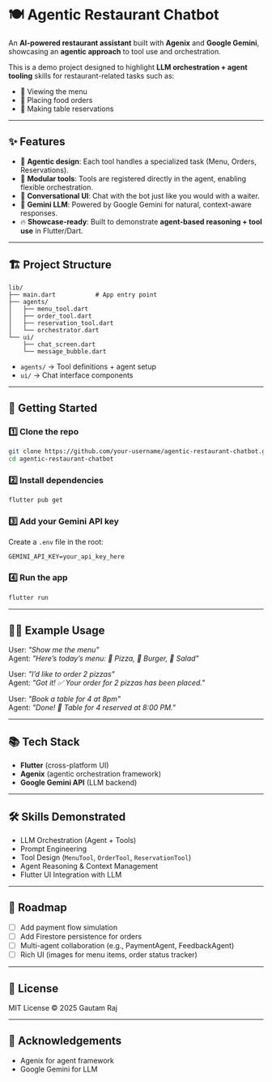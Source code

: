 # 🍽️ Agentic Restaurant Chatbot  

An **AI-powered restaurant assistant** built with **Agenix** and **Google Gemini**, showcasing an **agentic approach** to tool use and orchestration.  

This is a demo project designed to highlight **LLM orchestration + agent tooling** skills for restaurant-related tasks such as:  
- 📜 Viewing the menu  
- 🛒 Placing food orders  
- 📅 Making table reservations  

---

## ✨ Features  
- 🤖 **Agentic design**: Each tool handles a specialized task (Menu, Orders, Reservations).  
- 🧩 **Modular tools**: Tools are registered directly in the agent, enabling flexible orchestration.  
- 💬 **Conversational UI**: Chat with the bot just like you would with a waiter.  
- 🔗 **Gemini LLM**: Powered by Google Gemini for natural, context-aware responses.  
- 🔥 **Showcase-ready**: Built to demonstrate **agent-based reasoning + tool use** in Flutter/Dart.  

---

## 🏗️ Project Structure  

```
lib/
├── main.dart           # App entry point
├── agents/
│   ├── menu_tool.dart
│   ├── order_tool.dart
│   ├── reservation_tool.dart
│   └── orchestrator.dart
└── ui/
    ├── chat_screen.dart
    └── message_bubble.dart
```

- `agents/` → Tool definitions + agent setup  
- `ui/` → Chat interface components  

---

## 🚀 Getting Started  

### 1️⃣ Clone the repo  
```bash
git clone https://github.com/your-username/agentic-restaurant-chatbot.git
cd agentic-restaurant-chatbot
```

### 2️⃣ Install dependencies  
```bash
flutter pub get
```

### 3️⃣ Add your Gemini API key  
Create a `.env` file in the root:  
```
GEMINI_API_KEY=your_api_key_here
```

### 4️⃣ Run the app  
```bash
flutter run
```

---

## 🧑‍🍳 Example Usage  

User: *"Show me the menu"*  
Agent: *"Here’s today’s menu: 🍕 Pizza, 🍔 Burger, 🥗 Salad"*  

User: *"I’d like to order 2 pizzas"*  
Agent: *"Got it! ✅ Your order for 2 pizzas has been placed."*  

User: *"Book a table for 4 at 8pm"*  
Agent: *"Done! 📅 Table for 4 reserved at 8:00 PM."*  

---

## 📚 Tech Stack  
- **Flutter** (cross-platform UI)  
- **Agenix** (agentic orchestration framework)  
- **Google Gemini API** (LLM backend)  

---

## 🛠️ Skills Demonstrated  
- LLM Orchestration (Agent + Tools)  
- Prompt Engineering  
- Tool Design (`MenuTool`, `OrderTool`, `ReservationTool`)  
- Agent Reasoning & Context Management  
- Flutter UI Integration with LLM  

---

## 📌 Roadmap  
- [ ] Add payment flow simulation  
- [ ] Add Firestore persistence for orders  
- [ ] Multi-agent collaboration (e.g., PaymentAgent, FeedbackAgent)  
- [ ] Rich UI (images for menu items, order status tracker)  

---

## 📜 License  
MIT License © 2025 Gautam Raj

---

## 🙌 Acknowledgements  
- Agenix for agent framework  
- Google Gemini for LLM  
